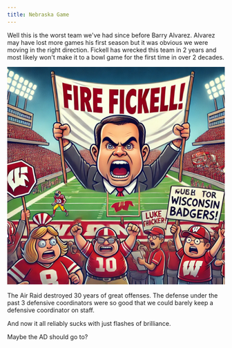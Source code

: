```yaml
---
title: Nebraska Game
---
```


Well this is the worst team we've had since before Barry Alvarez. Alvarez may have lost more games his first season but it was obvious we were moving in the right direction. Fickell has wrecked this team in 2 years and most likely won't make it to a bowl game for the first time in over 2 decades.

![Fire Fickell](../img/fire-fickell.webp)

The Air Raid destroyed 30 years of great offenses. The defense under the past 3 defensive coordinators were so good that we could barely keep a defensive coordinator on staff.

And now it all reliably sucks with just flashes of brilliance.

Maybe the AD should go to?
